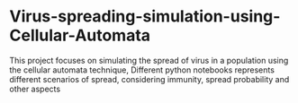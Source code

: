 # Virus-spreading-simulation-using-Cellular-Automata

This project focuses on simulating the spread of virus in a population using the cellular automata technique, Different python notebooks represents different scenarios of spread, considering immunity, spread probability and other aspects
